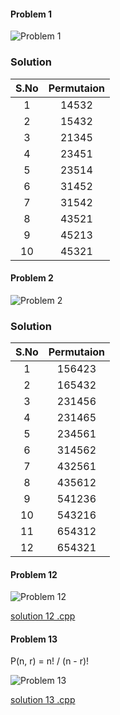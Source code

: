 #### Problem 1
![Problem 1](https://github.com/cpp-rakesh/DiscreteMathematicsAndItsApplications/blob/master/Chapter_6_Counting/6.6_Generating_Permutations_and_Combinations/Exercises/repo/problem_1.jpg)

### Solution
|  S.No | Permutaion   |
|:-----:|:------------:|
|  1    |     14532    |
|  2    |     15432    |
|  3    |     21345    |
|  4    |     23451    |
|  5    |     23514    |
|  6    |     31452    |
|  7    |     31542    |
|  8    |     43521    |
|  9    |     45213    |
| 10    |     45321    |

#### Problem 2
![Problem 2](https://github.com/cpp-rakesh/DiscreteMathematicsAndItsApplications/blob/master/Chapter_6_Counting/6.6_Generating_Permutations_and_Combinations/Exercises/repo/problem_2.jpg)

### Solution
|  S.No | Permutaion   |
|:-----:|:------------:|
|  1    |    156423    |
|  2    |    165432    |
|  3    |    231456    |
|  4    |    231465    |
|  5    |    234561    |
|  6    |    314562    |
|  7    |    432561    |
|  8    |    435612    |
|  9    |    541236    |
| 10    |    543216    |
| 11    |    654312    |
| 12    |    654321    |

#### Problem 12
![Problem 12](https://github.com/cpp-rakesh/DiscreteMathematicsAndItsApplications/blob/master/Chapter_6_Counting/6.6_Generating_Permutations_and_Combinations/Exercises/repo/problem_12.jpg)

[solution 12 .cpp](https://github.com/cpp-rakesh/DiscreteMathematicsAndItsApplications/blob/master/Chapter_6_Counting/6.6_Generating_Permutations_and_Combinations/Exercises/repo/solution_12.cpp)


#### Problem 13
P(n, r) = n! / (n - r)!

![Problem 13](https://github.com/cpp-rakesh/DiscreteMathematicsAndItsApplications/blob/master/Chapter_6_Counting/6.6_Generating_Permutations_and_Combinations/Exercises/repo/problem_13.jpg)

[solution 13 .cpp](https://github.com/cpp-rakesh/DiscreteMathematicsAndItsApplications/blob/master/Chapter_6_Counting/6.6_Generating_Permutations_and_Combinations/Exercises/repo/solution_13.cpp)
